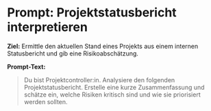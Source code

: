 # Prompt: Projektstatusbericht interpretieren

**Ziel:** Ermittle den aktuellen Stand eines Projekts aus einem internen Statusbericht und gib eine Risikoabschätzung.

**Prompt-Text:**

> Du bist Projektcontroller:in. Analysiere den folgenden Projektstatusbericht. Erstelle eine kurze Zusammenfassung und schätze ein, welche Risiken kritisch sind und wie sie priorisiert werden sollten.
